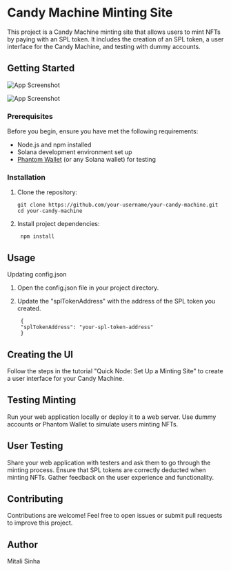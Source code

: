 # Candy Machine Minting Site

This project is a Candy Machine minting site that allows users to mint NFTs by paying with an SPL token. It includes the creation of an SPL token, a user interface for the Candy Machine, and testing with dummy accounts.


## Getting Started

![App Screenshot](https://i.imgur.com/4h6UfUn.png)

![App Screenshot](https://i.imgur.com/vI2fio5.jpg)

### Prerequisites

Before you begin, ensure you have met the following requirements:

- Node.js and npm installed
- Solana development environment set up
- [Phantom Wallet](https://phantom.app/) (or any Solana wallet) for testing

### Installation

1. Clone the repository:

   ```shell
   git clone https://github.com/your-username/your-candy-machine.git
   cd your-candy-machine

2. Install project dependencies:

   ```shell
    npm install
   
## Usage

Updating config.json
   
1. Open the config.json file in your project directory.

2. Update the "splTokenAddress" with the address of the SPL token you created.

   ```shell
    {
    "splTokenAddress": "your-spl-token-address"
    }

## Creating the UI
Follow the steps in the tutorial "Quick Node: Set Up a Minting Site" to create a user interface for your Candy Machine.

## Testing Minting
Run your web application locally or deploy it to a web server.
Use dummy accounts or Phantom Wallet to simulate users minting NFTs.

## User Testing
Share your web application with testers and ask them to go through the minting process.
Ensure that SPL tokens are correctly deducted when minting NFTs.
Gather feedback on the user experience and functionality.

## Contributing
Contributions are welcome! Feel free to open issues or submit pull requests to improve this project.

## Author
Mitali Sinha





